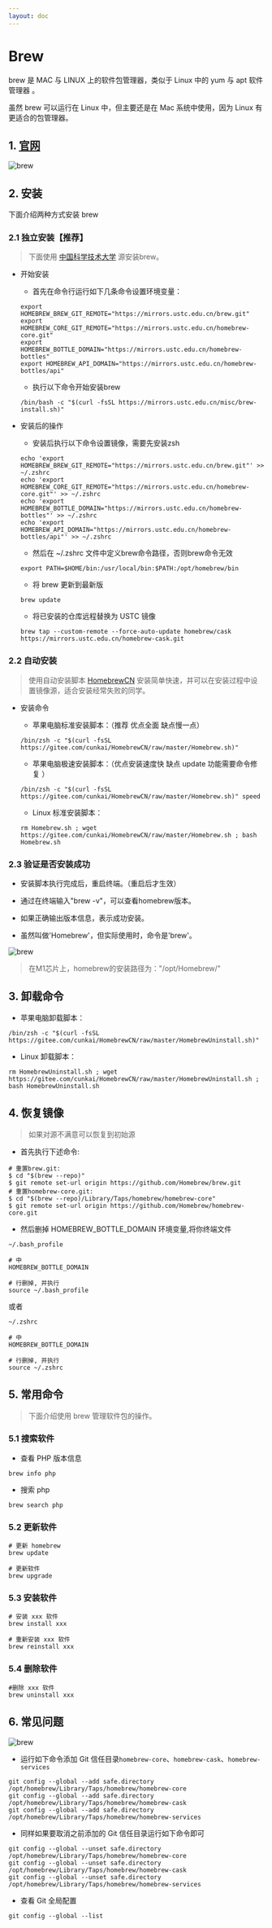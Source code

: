 ```yaml
---
layout: doc
---
```


# Brew

brew 是 MAC 与 LINUX 上的软件包管理器，类似于 Linux 中的 yum 与 apt 软件管理器 。

虽然 brew 可以运行在 Linux 中，但主要还是在 Mac 系统中使用，因为 Linux 有更适合的包管理器。

## 1. [官网](https://brew.sh/index_zh-cn.html)

![brew](/brew_01.png)

## 2. 安装

下面介绍两种方式安装 brew

### 2.1 独立安装【推荐】

> 下面使用 [中国科学技术大学](https://mirrors.ustc.edu.cn/help/brew.git.html) 源安装brew。

- 开始安装

  - 首先在命令行运行如下几条命令设置环境变量：

  ```shell
  export HOMEBREW_BREW_GIT_REMOTE="https://mirrors.ustc.edu.cn/brew.git"
  export HOMEBREW_CORE_GIT_REMOTE="https://mirrors.ustc.edu.cn/homebrew-core.git"
  export HOMEBREW_BOTTLE_DOMAIN="https://mirrors.ustc.edu.cn/homebrew-bottles"
  export HOMEBREW_API_DOMAIN="https://mirrors.ustc.edu.cn/homebrew-bottles/api"
  ```

  - 执行以下命令开始安装brew

  ```shell
  /bin/bash -c "$(curl -fsSL https://mirrors.ustc.edu.cn/misc/brew-install.sh)"
  ```

- 安装后的操作

  - 安装后执行以下命令设置镜像，需要先安装zsh
  
  ```shell
  echo 'export HOMEBREW_BREW_GIT_REMOTE="https://mirrors.ustc.edu.cn/brew.git"' >> ~/.zshrc
  echo 'export HOMEBREW_CORE_GIT_REMOTE="https://mirrors.ustc.edu.cn/homebrew-core.git"' >> ~/.zshrc
  echo 'export HOMEBREW_BOTTLE_DOMAIN="https://mirrors.ustc.edu.cn/homebrew-bottles"' >> ~/.zshrc
  echo 'export HOMEBREW_API_DOMAIN="https://mirrors.ustc.edu.cn/homebrew-bottles/api"' >> ~/.zshrc
  ```

  - 然后在 ~/.zshrc 文件中定义brew命令路径，否则brew命令无效

  ```shell
  export PATH=$HOME/bin:/usr/local/bin:$PATH:/opt/homebrew/bin
  ```

  - 将 brew 更新到最新版
  
  ```shell
  brew update
  ```

  - 将已安装的仓库远程替换为 USTC 镜像
  
  ```shell
  brew tap --custom-remote --force-auto-update homebrew/cask https://mirrors.ustc.edu.cn/homebrew-cask.git
  ```

### 2.2 自动安装

> 使用自动安装脚本 [HomebrewCN](https://gitee.com/cunkai/HomebrewCN) 安装简单快速，并可以在安装过程中设置镜像源，适合安装经常失败的同学。

- 安装命令

  - 苹果电脑标准安装脚本：（推荐 优点全面 缺点慢一点）

  ```shell
  /bin/zsh -c "$(curl -fsSL https://gitee.com/cunkai/HomebrewCN/raw/master/Homebrew.sh)"
  ```

  - 苹果电脑极速安装脚本：（优点安装速度快 缺点 update 功能需要命令修复 ）

  ```shell
  /bin/zsh -c "$(curl -fsSL https://gitee.com/cunkai/HomebrewCN/raw/master/Homebrew.sh)" speed
  ```

  - Linux 标准安装脚本：
  ```shell
  rm Homebrew.sh ; wget https://gitee.com/cunkai/HomebrewCN/raw/master/Homebrew.sh ; bash Homebrew.sh
  ```

### 2.3 验证是否安装成功

  - 安装脚本执行完成后，重启终端。（重启后才生效）

  - 通过在终端输入"brew -v"，可以查看homebrew版本。

  - 如果正确输出版本信息，表示成功安装。

  - 虽然叫做'Homebrew'，但实际使用时，命令是'brew'。

  ![brew](/brew_03.png)
 
  > 在M1芯片上，homebrew的安装路径为："/opt/Homebrew/"

## 3. 卸载命令

  - 苹果电脑卸载脚本：
  
  ```shell
  /bin/zsh -c "$(curl -fsSL https://gitee.com/cunkai/HomebrewCN/raw/master/HomebrewUninstall.sh)"
  ```

  - Linux 卸载脚本：

  ```shell
  rm HomebrewUninstall.sh ; wget https://gitee.com/cunkai/HomebrewCN/raw/master/HomebrewUninstall.sh ; bash HomebrewUninstall.sh
  ```

## 4. 恢复镜像

  > 如果对源不满意可以恢复到初始源

  - 首先执行下述命令:  

  ```shell
  # 重置brew.git:
  $ cd "$(brew --repo)"
  $ git remote set-url origin https://github.com/Homebrew/brew.git
  # 重置homebrew-core.git:
  $ cd "$(brew --repo)/Library/Taps/homebrew/homebrew-core"
  $ git remote set-url origin https://github.com/Homebrew/homebrew-core.git
  ```
  
  - 然后删掉 HOMEBREW_BOTTLE_DOMAIN 环境变量,将你终端文件

  ```shell
  ~/.bash_profile

  # 中
  HOMEBREW_BOTTLE_DOMAIN

  # 行删掉, 并执行
  source ~/.bash_profile
  ```

  或者

  ```shell
  ~/.zshrc

  # 中
  HOMEBREW_BOTTLE_DOMAIN

  # 行删掉, 并执行
  source ~/.zshrc
  ```

## 5. 常用命令

> 下面介绍使用 brew 管理软件包的操作。

### 5.1 搜索软件
  
  - 查看 PHP 版本信息

  ```shell
  brew info php
  ```

  - 搜索 php

  ```shell
  brew search php
  ```


### 5.2 更新软件

  ```shell
  # 更新 homebrew
  brew update
  
  # 更新软件
  brew upgrade
  ```

### 5.3 安装软件
  
  ```shell
  # 安装 xxx 软件
  brew install xxx

  # 重新安装 xxx 软件
  brew reinstall xxx
  ```

### 5.4 删除软件

  ```shell
  #删除 xxx 软件
  brew uninstall xxx
  ```

## 6. 常见问题

  ![brew](/brew_04.png)

  - 运行如下命令添加 Git 信任目录`homebrew-core`、`homebrew-cask`、`homebrew-services`

  ```shell
  git config --global --add safe.directory /opt/homebrew/Library/Taps/homebrew/homebrew-core
  git config --global --add safe.directory /opt/homebrew/Library/Taps/homebrew/homebrew-cask
  git config --global --add safe.directory /opt/homebrew/Library/Taps/homebrew/homebrew-services
  ```

  - 同样如果要取消之前添加的 Git 信任目录运行如下命令即可
  
  ```shell
  git config --global --unset safe.directory /opt/homebrew/Library/Taps/homebrew/homebrew-core
  git config --global --unset safe.directory /opt/homebrew/Library/Taps/homebrew/homebrew-cask
  git config --global --unset safe.directory /opt/homebrew/Library/Taps/homebrew/homebrew-services
  ```

  - 查看 Git 全局配置

  ```shell
  git config --global --list
  ```